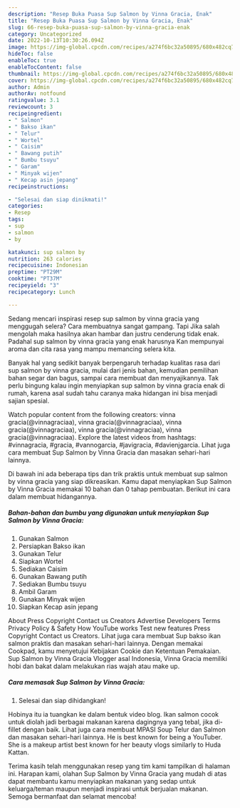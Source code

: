 ```yaml
---
description: "Resep Buka Puasa Sup Salmon by Vinna Gracia, Enak"
title: "Resep Buka Puasa Sup Salmon by Vinna Gracia, Enak"
slug: 66-resep-buka-puasa-sup-salmon-by-vinna-gracia-enak
category: Uncategorized
date: 2022-10-13T10:30:26.094Z
image: https://img-global.cpcdn.com/recipes/a274f6bc32a50895/680x482cq70/sup-salmon-by-vinna-gracia-foto-resep-utama.jpg
hideToc: false
enableToc: true
enableTocContent: false
thumbnail: https://img-global.cpcdn.com/recipes/a274f6bc32a50895/680x482cq70/sup-salmon-by-vinna-gracia-foto-resep-utama.jpg
cover: https://img-global.cpcdn.com/recipes/a274f6bc32a50895/680x482cq70/sup-salmon-by-vinna-gracia-foto-resep-utama.jpg
author: Admin
authorAv: notfound
ratingvalue: 3.1
reviewcount: 3
recipeingredient:
- " Salmon"
- " Bakso ikan"
- " Telur"
- " Wortel"
- " Caisim"
- " Bawang putih"
- " Bumbu tsuyu"
- " Garam"
- " Minyak wijen"
- " Kecap asin jepang"
recipeinstructions:

- "Selesai dan siap dinikmati!"
categories:
- Resep
tags:
- sup
- salmon
- by

katakunci: sup salmon by 
nutrition: 263 calories
recipecuisine: Indonesian
preptime: "PT29M"
cooktime: "PT37M"
recipeyield: "3"
recipecategory: Lunch

---
```



Sedang mencari inspirasi resep sup salmon by vinna gracia yang menggugah selera? Cara membuatnya sangat gampang. Tapi Jika salah mengolah maka hasilnya akan hambar dan justru cenderung tidak enak. Padahal sup salmon by vinna gracia yang enak harusnya Kan mempunyai aroma dan cita rasa yang mampu memancing selera kita.


Banyak hal yang sedikit banyak berpengaruh terhadap kualitas rasa dari sup salmon by vinna gracia, mulai dari jenis bahan, kemudian pemilihan bahan segar dan bagus, sampai cara membuat dan menyajikannya. Tak perlu bingung kalau ingin menyiapkan sup salmon by vinna gracia enak di rumah, karena asal sudah tahu caranya maka hidangan ini bisa menjadi sajian spesial.

Watch popular content from the following creators: vinna gracia(@vinnagraciaa), vinna gracia(@vinnagraciaa), vinna gracia(@vinnagraciaa), vinna gracia(@vinnagraciaa), vinna gracia(@vinnagraciaa). Explore the latest videos from hashtags: #vinnagracia, #gracia, #vannogarcia, #javigracia, #davienjgarcia. Lihat juga cara membuat Sup Salmon by Vinna Gracia dan masakan sehari-hari lainnya.


Di bawah ini ada beberapa tips dan trik praktis untuk membuat sup salmon by vinna gracia yang siap dikreasikan. Kamu dapat menyiapkan Sup Salmon by Vinna Gracia memakai 10 bahan dan 0 tahap pembuatan. Berikut ini cara dalam membuat hidangannya.

<!--inarticleads1-->

##### Bahan-bahan dan bumbu yang digunakan untuk menyiapkan Sup Salmon by Vinna Gracia:

1. Gunakan  Salmon
1. Persiapkan  Bakso ikan
1. Gunakan  Telur
1. Siapkan  Wortel
1. Sediakan  Caisim
1. Gunakan  Bawang putih
1. Sediakan  Bumbu tsuyu
1. Ambil  Garam
1. Gunakan  Minyak wijen
1. Siapkan  Kecap asin jepang


About Press Copyright Contact us Creators Advertise Developers Terms Privacy Policy &amp; Safety How YouTube works Test new features Press Copyright Contact us Creators. Lihat juga cara membuat Sup bakso ikan salmon praktis dan masakan sehari-hari lainnya. Dengan memakai Cookpad, kamu menyetujui Kebijakan Cookie dan Ketentuan Pemakaian. Sup Salmon by Vinna Gracia Vlogger asal Indonesia, Vinna Gracia memiliki hobi dan bakat dalam melakukan rias wajah atau make up. 

<!--inarticleads2-->

##### Cara memasak Sup Salmon by Vinna Gracia:


1. Selesai dan siap dihidangkan!

Hobinya itu ia tuangkan ke dalam bentuk video blog. Ikan salmon cocok untuk diolah jadi berbagai makanan karena dagingnya yang tebal, jika di-fillet dengan baik. Lihat juga cara membuat MPASI Soup Telur dan Salmon dan masakan sehari-hari lainnya. He is best known for being a YouTuber. She is a makeup artist best known for her beauty vlogs similarly to Huda Kattan. 

Terima kasih telah menggunakan resep yang tim kami tampilkan di halaman ini. Harapan kami, olahan Sup Salmon by Vinna Gracia yang mudah di atas dapat membantu kamu menyiapkan makanan yang sedap untuk keluarga/teman maupun menjadi inspirasi untuk berjualan makanan. Semoga bermanfaat dan selamat mencoba!
